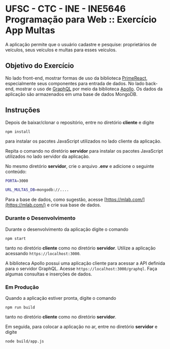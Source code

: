# UFSC - CTC - INE - INE5646 Programação para Web :: Exercício App Multas

A aplicação permite que o usuário cadastre e pesquise: proprietários de veículos, seus veículos e multas para esses veículos.

## Objetivo do Exercício

No lado front-end, mostrar formas de uso da biblioteca [PrimeReact](https://www.primefaces.org/primereact/#/), especialmente seus componentes para entrada de dados. No lado back-end, mostrar o uso de [GraphQL](https://graphql.org/) por meio da biblioteca [Apollo](https://www.apollographql.com/). Os dados da aplicação são armazenados em uma base de dados MongoDB.

## Instruções

Depois de baixar/clonar o repositório, entre no diretório **cliente** e digite

`npm install`

para instalar os pacotes JavaScript utilizados no lado cliente da aplicação.

Repita o comando no diretório **servidor** para instalar os pacotes JavaScript utilizados no lado servidor da aplicação.

No mesmo diretório **servidor**, crie o arquivo **.env** e adicione o seguinte conteúdo:

```bash
PORTA=3000

URL_MULTAS_DB=mongodb://....
```

Para a base de dados, como sugestão, acesse [https://mlab.com/](https://mlab.com/)  e crie sua base de dados.

### Durante o Desenvolvimento

Durante o desenvolvimento da aplicação digite o comando

`npm start`

tanto no diretório **cliente** como no diretório **servidor**. Utilize a aplicação acessando `https://localhost:3000`.

A biblioteca Apollo possui uma aplicação cliente para acessar a API definida para o servidor GraphQL. Acesse `https://localhost:3000/graphql`. Faça algumas consultas e inserções de dados.

### Em Produção

Quando a aplicação estiver pronta, digite o comando

`npm run build`

tanto no diretório **cliente** como no diretório **servidor**.

Em seguida, para colocar a aplicação no ar, entre no diretório **servidor** e digite

`node build/app.js`
